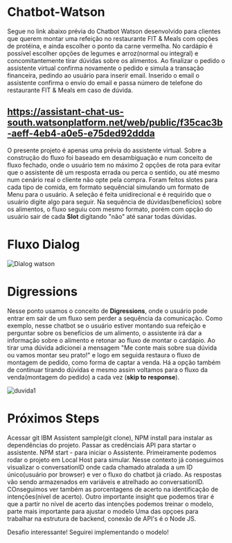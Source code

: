 # Chatbot-Watson

Segue no link abaixo prévia do Chatbot Watson desenvolvido para clientes que querem montar uma refeição no restaurante FIT & Meals com opções de protéina, e ainda escolher o ponto da carne vermelha. No cardápio é possível escolher opções de legumes e arroz(normal ou integral) e concomitantemente tirar dúvidas sobre os alimentos.
Ao finalizar o pedido o assistente virtual confirma novamente o pedido e simula a transação financeira, pedindo ao usuário para inserir email. Inserido o email o assistente confirma o envio do email e passa número de telefone do restaurante FIT & Meals em caso de dúvida.

## https://assistant-chat-us-south.watsonplatform.net/web/public/f35cac3b-aeff-4eb4-a0e5-e75ded92ddda

O presente projeto é apenas uma prévia do assistente virtual. Sobre a construção do fluxo foi baseado em desambiguação e num conceito de fluxo fechado, onde o usuário tem no máximo 2 opções de rota para evitar que o assistente dê um resposta errada ou perca o sentido, ou até mesmo num cenário real o cliente não opte pela compra. Foram feitos slotes para cada tipo de comida, em formato sequêncial simulando um formato de Menu para o usuário. A seleção é feita unidirecional e é requirido que o usuário digite algo para seguir.
Na sequência de dúvidas(benefícios) sobre os alimentos, o fluxo seguiu com mesmo formato, porém com opção do usuário sair de cada **Slot** digitando "não" até sanar todas dúvidas. 

# Fluxo Dialog

![Dialog watson](https://user-images.githubusercontent.com/51059036/70104775-dfa1b180-161d-11ea-9d18-2352192de57c.PNG)

# Digressions

Nesse ponto usamos o conceito de **Digressions**, onde o usuário pode entrar em sair de um fluxo sem perder a sequência da comunicação. Como exemplo, nesse chatbot se o usuário estiver montando sua refeição e perguntar sobre os benefícios de um alimento, o assistente irá dar a informação sobre o alimento e retonar ao fluxo de montar o cardápio. Ao tirar uma dúvida adicionei a mensagem "Me conte mais sobre sua dúvida ou vamos montar seu prato!" e logo em seguida restaura o fluxo de montagem de pedido, como forma de captar a venda. Há a opção também de continuar tirando dúvidas e mesmo assim voltamos para o fluxo da venda(montagem do pedido) a cada vez (**skip to response**).

![duvida1](https://user-images.githubusercontent.com/51059036/70105749-7d967b80-1620-11ea-9b91-a590b68268e7.PNG)

# Próximos Steps

Acessar git IBM Assistent sample(git clone), NPM install para instalar as dependências do projeto. Passar as credênciais API para startar o assistente. 
NPM start - para iniciar o Assistente. Primeiramente podemos rodar o projeto em Local Host para simular. Nesse contexto já conseguimos visualizar o conversationID onde cada chamado atralada a um ID único(usuário por browser) e ver o fluxo
do chatbot já criado. As respostas vão sendo armazenados em variáveis e atrelhado ao conversationID. COnseguimos ver também as porcentagens de acerto na identificação de intenções(nível de acerto). Outro importante insight que podemos tirar é que a partir no nível de acerto das intenções podemos treinar o modelo, parte mais importante para ajustar o modelo
Uma das opçoes para trabalhar na estrutura de backend, conexão de API's é o Node JS.

Desafio interessante! Seguirei implementando o modelo! 



